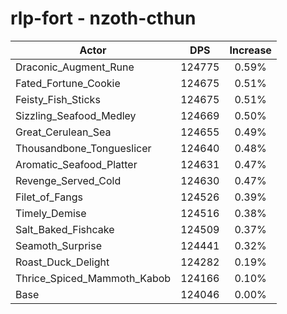 # rlp-fort - nzoth-cthun
| Actor | DPS | Increase |
|---|:---:|:---:|
|Draconic_Augment_Rune|124775|0.59%|
|Fated_Fortune_Cookie|124675|0.51%|
|Feisty_Fish_Sticks|124675|0.51%|
|Sizzling_Seafood_Medley|124669|0.50%|
|Great_Cerulean_Sea|124655|0.49%|
|Thousandbone_Tongueslicer|124640|0.48%|
|Aromatic_Seafood_Platter|124631|0.47%|
|Revenge_Served_Cold|124630|0.47%|
|Filet_of_Fangs|124526|0.39%|
|Timely_Demise|124516|0.38%|
|Salt_Baked_Fishcake|124509|0.37%|
|Seamoth_Surprise|124441|0.32%|
|Roast_Duck_Delight|124282|0.19%|
|Thrice_Spiced_Mammoth_Kabob|124166|0.10%|
|Base|124046|0.00%|
